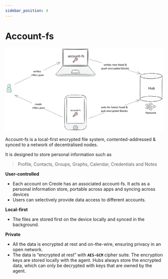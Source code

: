 ```yaml
---
sidebar_position: 4
---
```


# Account-fs
![image](../static/img/account_fs.png)

Account-fs is a local-first encrypted file system, contented-addressed & synced to a network of decentralised nodes. 

It is designed to store personal information such as

> Profile, Contacts, Groups, Graphs, Calendar, Credentials and Notes
 

**User-controlled** 

- Each account on Creole has an associated account-fs. It acts as a personal information store, portable across apps and syncing across devices
- Users can selectively provide data access to different accounts.

**Local-first**

- The files are stored first on the device locally and synced in the background.

**Private**

- All the data is encrypted at rest and on-the-wire, ensuring privacy in an open network.
- The data is “encrypted at rest” with **`AES-GCM`** cipher suite. The encryption keys are stored locally with the agent. Hubs always store the encrypted data, which can only be decrypted with keys that are owned by the agent.